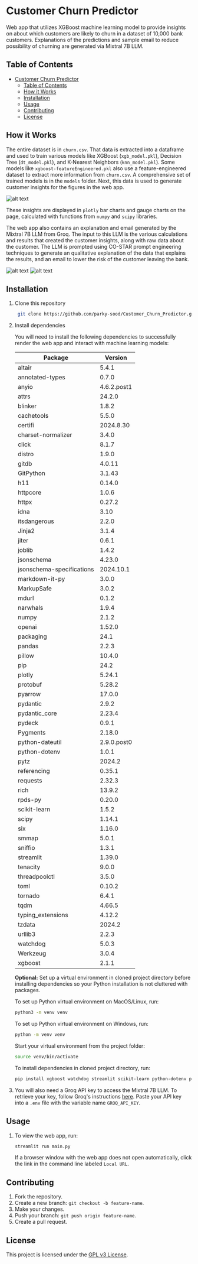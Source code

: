 # Customer Churn Predictor

Web app that utilizes XGBoost machine learning model to provide insights on about which customers are likely to churn in a dataset of 10,000 bank customers. Explanations of the predictions and sample email to reduce possibility of churning are generated via Mixtral 7B LLM.

## Table of Contents
- [Customer Churn Predictor](#customer-churn-predictor)
  - [Table of Contents](#table-of-contents)
  - [How it Works](#how-it-works)
  - [Installation](#installation)
  - [Usage](#usage)
  - [Contributing](#contributing)
  - [License](#license)

## How it Works

The entire dataset is in `churn.csv`. That data is extracted into a dataframe and used to train various models like XGBoost (`xgb_model.pkl`), Decision Tree (`dt_model.pkl`), and K-Nearest Neighbors (`knn_model.pkl`). Some models like `xgboost-featureEngineered.pkl` also use a feature-engineered dataset to extract more information from `churn.csv`.
A comprehensive set of trained models is in the `models` folder. Next, this data is used to generate customer insights for the figures in the web app.

![alt text](image.png)

These insights are displayed in `plotly` bar charts and gauge charts on the page, calculated with functions from `numpy` and `scipy` libraries. 

The web app also contains an explanation and email generated by the Mixtral 7B LLM from Groq. The input to this LLM is the various calculations and results that created the customer insights, along with raw data about the customer. The LLM is prompted using CO-STAR prompt engineering techniques to generate an qualitative explanation of the data that explains the results, and an email to lower the risk of the customer leaving the bank.

![alt text](image-1.png)
![alt text](image-2.png)

## Installation

1. Clone this repository
   ```bash
    git clone https://github.com/parky-sood/Customer_Churn_Predictor.git
   ```
2. Install dependencies
   
   You will need to install the following dependencies to successfully render the web app and interact with machine learning models:

    | Package                   | Version       |
    |---------------------------|---------------|
    | altair                    | 5.4.1         |
    | annotated-types           | 0.7.0         |
    | anyio                     | 4.6.2.post1   |
    | attrs                     | 24.2.0        |
    | blinker                   | 1.8.2         |
    | cachetools                | 5.5.0         |
    | certifi                   | 2024.8.30     |
    | charset-normalizer        | 3.4.0         |
    | click                     | 8.1.7         |
    | distro                    | 1.9.0         |
    | gitdb                     | 4.0.11        |
    | GitPython                 | 3.1.43        |
    | h11                       | 0.14.0        |
    | httpcore                  | 1.0.6         |
    | httpx                     | 0.27.2        |
    | idna                      | 3.10          |
    | itsdangerous              | 2.2.0         |
    | Jinja2                    | 3.1.4         |
    | jiter                     | 0.6.1         |
    | joblib                    | 1.4.2         |
    | jsonschema                | 4.23.0        |
    | jsonschema-specifications | 2024.10.1     |
    | markdown-it-py            | 3.0.0         |
    | MarkupSafe                | 3.0.2         |
    | mdurl                     | 0.1.2         |
    | narwhals                  | 1.9.4         |
    | numpy                     | 2.1.2         |
    | openai                    | 1.52.0        |
    | packaging                 | 24.1          |
    | pandas                    | 2.2.3         |
    | pillow                    | 10.4.0        |
    | pip                       | 24.2          |
    | plotly                    | 5.24.1        |
    | protobuf                  | 5.28.2        |
    | pyarrow                   | 17.0.0        |
    | pydantic                  | 2.9.2         |
    | pydantic_core             | 2.23.4        |
    | pydeck                    | 0.9.1         |
    | Pygments                  | 2.18.0        |
    | python-dateutil           | 2.9.0.post0   |
    | python-dotenv             | 1.0.1         |
    | pytz                      | 2024.2        |
    | referencing               | 0.35.1        |
    | requests                  | 2.32.3        |
    | rich                      | 13.9.2        |
    | rpds-py                   | 0.20.0        |
    | scikit-learn              | 1.5.2         |
    | scipy                     | 1.14.1        |
    | six                       | 1.16.0        |
    | smmap                     | 5.0.1         |
    | sniffio                   | 1.3.1         |
    | streamlit                 | 1.39.0        |
    | tenacity                  | 9.0.0         |
    | threadpoolctl             | 3.5.0         |
    | toml                      | 0.10.2        |
    | tornado                   | 6.4.1         |
    | tqdm                      | 4.66.5        |
    | typing_extensions         | 4.12.2        |
    | tzdata                    | 2024.2        |
    | urllib3                   | 2.2.3         |
    | watchdog                  | 5.0.3         |
    | Werkzeug                  | 3.0.4         |
    | xgboost                   | 2.1.1         |


    **Optional:** Set up a virtual environment in cloned project directory before installing dependencies so your Python installation is not cluttered with packages.
    
    To set up Python virtual environment on MacOS/Linux, run:
    ```bash
    python3 -m venv venv
    ```

    To set up Python virtual environment on Windows, run:
    ```cmd
    python -m venv venv
    ```

    Start your virtual environment from the project folder:
    ```bash
    source venv/bin/activate
    ```

    To install dependencies in cloned project directory, run:
   ```bash
   pip install xgboost watchdog streamlit scikit-learn python-dotenv plotly openai 
   ```

3. You will also need a Groq API key to access the Mixtral 7B LLM. To retrieve your key, follow Groq's instructions [here](https://console.groq.com/keys). Paste your API key into a `.env` file with the variable name `GROQ_API_KEY`.

## Usage

1. To view the web app, run:
   
   ```bash
   streamlit run main.py
   ```

   If a browser window with the web app does not open automatically, click the link in the command line labeled `Local URL`.
   
## Contributing

1. Fork the repository.
2. Create a new branch: `git checkout -b feature-name`.
3. Make your changes.
4. Push your branch: `git push origin feature-name`.
5. Create a pull request.

## License

This project is licensed under the [GPL v3 License](LICENSE).
